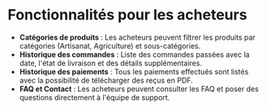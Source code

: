 # Fonctionnalités pour les acheteurs

- **Catégories de produits** : Les acheteurs peuvent filtrer les produits par catégories (Artisanat, Agriculture) et sous-catégories.
- **Historique des commandes** : Liste des commandes passées avec la date, l'état de livraison et des détails supplémentaires.
- **Historique des paiements** : Tous les paiements effectués sont listés avec la possibilité de télécharger des reçus en PDF.
- **FAQ et Contact** : Les acheteurs peuvent consulter les FAQ et poser des questions directement à l'équipe de support.
